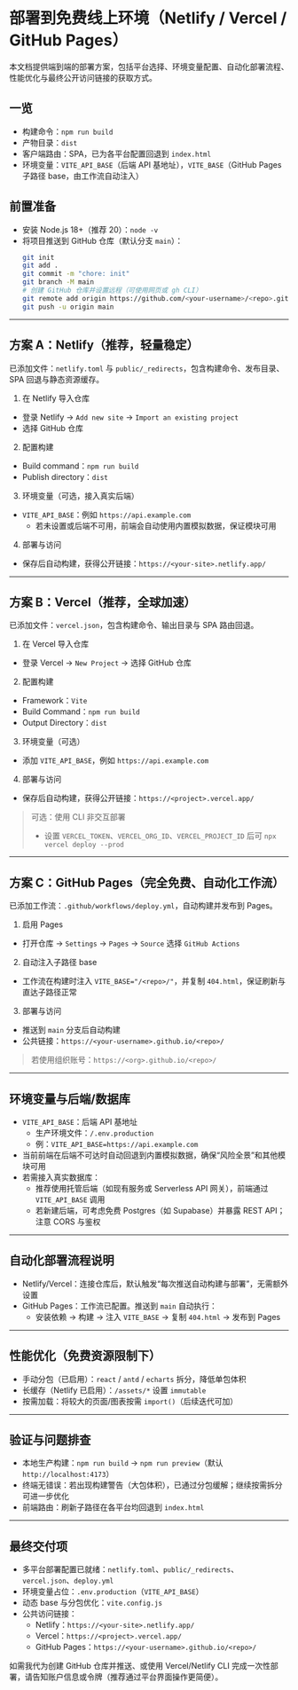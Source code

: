 # 部署到免费线上环境（Netlify / Vercel / GitHub Pages）

本文档提供端到端的部署方案，包括平台选择、环境变量配置、自动化部署流程、性能优化与最终公开访问链接的获取方式。

## 一览
- 构建命令：`npm run build`
- 产物目录：`dist`
- 客户端路由：SPA，已为各平台配置回退到 `index.html`
- 环境变量：`VITE_API_BASE`（后端 API 基地址），`VITE_BASE`（GitHub Pages 子路径 base，由工作流自动注入）

## 前置准备
- 安装 Node.js 18+（推荐 20）：`node -v`
- 将项目推送到 GitHub 仓库（默认分支 `main`）：
  ```bash
  git init
  git add .
  git commit -m "chore: init"
  git branch -M main
  # 创建 GitHub 仓库并设置远程（可使用网页或 gh CLI）
  git remote add origin https://github.com/<your-username>/<repo>.git
  git push -u origin main
  ```

---

## 方案 A：Netlify（推荐，轻量稳定）

已添加文件：`netlify.toml` 与 `public/_redirects`，包含构建命令、发布目录、SPA 回退与静态资源缓存。

1) 在 Netlify 导入仓库
- 登录 Netlify → `Add new site` → `Import an existing project`
- 选择 GitHub 仓库

2) 配置构建
- Build command：`npm run build`
- Publish directory：`dist`

3) 环境变量（可选，接入真实后端）
- `VITE_API_BASE`：例如 `https://api.example.com`
  - 若未设置或后端不可用，前端会自动使用内置模拟数据，保证模块可用

4) 部署与访问
- 保存后自动构建，获得公开链接：`https://<your-site>.netlify.app/`

---

## 方案 B：Vercel（推荐，全球加速）

已添加文件：`vercel.json`，包含构建命令、输出目录与 SPA 路由回退。

1) 在 Vercel 导入仓库
- 登录 Vercel → `New Project` → 选择 GitHub 仓库

2) 配置构建
- Framework：`Vite`
- Build Command：`npm run build`
- Output Directory：`dist`

3) 环境变量（可选）
- 添加 `VITE_API_BASE`，例如 `https://api.example.com`

4) 部署与访问
- 保存后自动构建，获得公开链接：`https://<project>.vercel.app/`

> 可选：使用 CLI 非交互部署
> - 设置 `VERCEL_TOKEN`、`VERCEL_ORG_ID`、`VERCEL_PROJECT_ID` 后可 `npx vercel deploy --prod`

---

## 方案 C：GitHub Pages（完全免费、自动化工作流）

已添加工作流：`.github/workflows/deploy.yml`，自动构建并发布到 Pages。

1) 启用 Pages
- 打开仓库 → `Settings` → `Pages` → `Source` 选择 `GitHub Actions`

2) 自动注入子路径 base
- 工作流在构建时注入 `VITE_BASE="/<repo>/"`，并复制 `404.html`，保证刷新与直达子路径正常

3) 部署与访问
- 推送到 `main` 分支后自动构建
- 公共链接：`https://<your-username>.github.io/<repo>/`

> 若使用组织账号：`https://<org>.github.io/<repo>/`

---

## 环境变量与后端/数据库

- `VITE_API_BASE`：后端 API 基地址
  - 生产环境文件：`/.env.production`
  - 例：`VITE_API_BASE=https://api.example.com`
- 当前前端在后端不可达时自动回退到内置模拟数据，确保“风险全景”和其他模块可用
- 若需接入真实数据库：
  - 推荐使用托管后端（如现有服务或 Serverless API 网关），前端通过 `VITE_API_BASE` 调用
  - 若新建后端，可考虑免费 Postgres（如 Supabase）并暴露 REST API；注意 CORS 与鉴权

---

## 自动化部署流程说明

- Netlify/Vercel：连接仓库后，默认触发“每次推送自动构建与部署”，无需额外设置
- GitHub Pages：工作流已配置。推送到 `main` 自动执行：
  - 安装依赖 → 构建 → 注入 `VITE_BASE` → 复制 `404.html` → 发布到 Pages

---

## 性能优化（免费资源限制下）

- 手动分包（已启用）：`react` / `antd` / `echarts` 拆分，降低单包体积
- 长缓存（Netlify 已启用）：`/assets/*` 设置 `immutable`
- 按需加载：将较大的页面/图表按需 `import()`（后续迭代可加）

---

## 验证与问题排查

- 本地生产构建：`npm run build` → `npm run preview`（默认 `http://localhost:4173`）
- 终端无错误：若出现构建警告（大包体积），已通过分包缓解；继续按需拆分可进一步优化
- 前端路由：刷新子路径在各平台均回退到 `index.html`

---

## 最终交付项

- 多平台部署配置已就绪：`netlify.toml`、`public/_redirects`、`vercel.json`、`deploy.yml`
- 环境变量占位：`.env.production`（`VITE_API_BASE`）
- 动态 base 与分包优化：`vite.config.js`
- 公共访问链接：
  - Netlify：`https://<your-site>.netlify.app/`
  - Vercel：`https://<project>.vercel.app/`
  - GitHub Pages：`https://<your-username>.github.io/<repo>/`

如需我代为创建 GitHub 仓库并推送、或使用 Vercel/Netlify CLI 完成一次性部署，请告知账户信息或令牌（推荐通过平台界面操作更简便）。